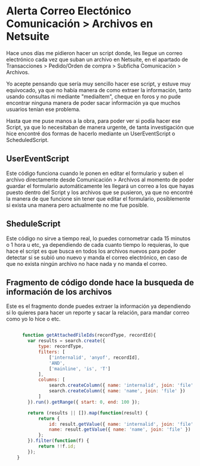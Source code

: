 # Alerta Correo Electónico Comunicación > Archivos en Netsuite

Hace unos días me pidieron hacer un script donde, les llegue un correo electrónico cada vez que suban un archivo en Netsuite, en el apartado de Transacciones > Pedido/Orden de compra > Subficha Comunicación > Archivos. 

Yo acepte pensando que sería muy sencillo hacer ese script, y estuve muy equivocado, ya que no había manera de como extraer la información, tanto usando consultas ni mediante "mediaItem", cheque en foros y no pude encontrar ninguna manera de poder sacar información ya que muchos usuarios tenían ese problema.

Hasta que me puse manos a la obra, para poder ver si podía hacer ese Script, ya que lo necesitaban de manera urgente, de tanta investigación que hice encontré dos formas de hacerlo mediante un UserEventScript o ScheduledScript.


## UserEventScript
  Este código funciona cuando le ponen en editar el formulario y suben el archivo directamente desde Comunicación > Archivos al momento de poder guardar el formulario automáticamente les llegará un correo a los que hayas puesto dentro del Script y los archivos que se pusieron, ya que no encontré la manera de que funcione sin tener que editar el formulario, posiblemente si exista una manera pero actualmente no me fue posible.

## SheduleScript
  Este código no sirve a tiempo real, lo puedes cornometrar cada 15 minutos o 1 hora u etc, ya dependiendo de cada cuanto tiempo lo requieras, lo que hace el script es que busca en todos los archivos nuevos para poder detectar si se subió uno nuevo y manda el correo electrónico, en caso de que no exista ningún archivo no hace nada y no manda el correo.

## Fragmento de código donde hace la busqueda de información de los archivos
  Este es el fragmento donde puedes extraer la información ya dependiendo si lo quieres para hacer un reporte y sacar la relación, para mandar correo como yo lo hice o etc.
``` JavaScript 

      function getAttachedFileIds(recordType, recordId){
        var results = search.create({
            type: recordType,
            filters: [
                ['internalid', 'anyof', recordId],
                'AND',
                ['mainline', 'is', 'T']
            ],
            columns: [
                search.createColumn({ name: 'internalid', join: 'file' }),
                search.createColumn({ name: 'name', join: 'file' })
            ]
        }).run().getRange({ start: 0, end: 100 });

        return (results || []).map(function(result) {
            return {
                id: result.getValue({ name: 'internalid', join: 'file' }),
                name: result.getValue({ name: 'name', join: 'file' })
            };
        }).filter(function(f) {
            return !!f.id; 
        });
    } 
```
